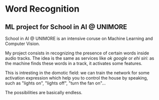 # Word Recognition
## ML project for School in AI @ UNIMORE

School in AI @ UNIMORE is an intensive coruse on Machine Learning and Computer Vision. 

My project consists in recognizing the presence of certain words inside audio tracks. The idea is the same as services like _ok google_ or _ehi siri_: as the machine finds these words in a track, it activates some features.

This is intresting in the domotic field: we can train the network for some activation expression which help you to control the house by speaking, such as "lights on", "lights off", "turn the fan on"...

The possibilities are basically endless. 